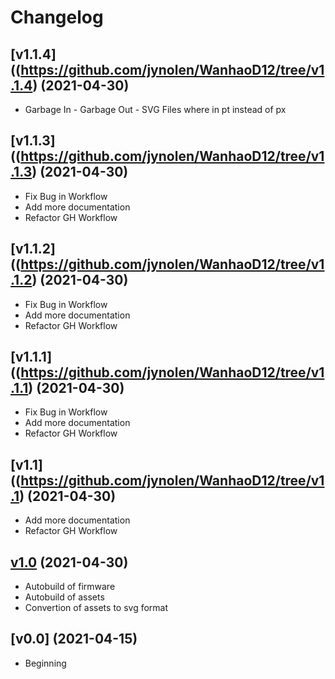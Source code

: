 # Changelog

## [v1.1.4]((https://github.com/jynolen/WanhaoD12/tree/v1.1.4) (2021-04-30)
- Garbage In - Garbage Out - SVG Files where in pt instead of px

## [v1.1.3]((https://github.com/jynolen/WanhaoD12/tree/v1.1.3) (2021-04-30)
- Fix Bug in Workflow
- Add more documentation
- Refactor GH Workflow
## [v1.1.2]((https://github.com/jynolen/WanhaoD12/tree/v1.1.2) (2021-04-30)
- Fix Bug in Workflow
- Add more documentation
- Refactor GH Workflow
## [v1.1.1]((https://github.com/jynolen/WanhaoD12/tree/v1.1.1) (2021-04-30)
- Fix Bug in Workflow
- Add more documentation
- Refactor GH Workflow

## [v1.1]((https://github.com/jynolen/WanhaoD12/tree/v1.1) (2021-04-30)
- Add more documentation
- Refactor GH Workflow

## [v1.0](https://github.com/jynolen/WanhaoD12/tree/v1.0) (2021-04-30)
- Autobuild of firmware
- Autobuild of assets
- Convertion of assets to svg format

## [v0.0] (2021-04-15)
- Beginning
